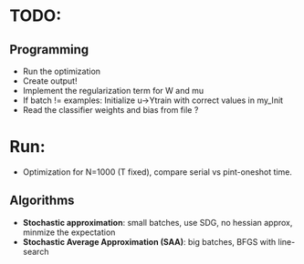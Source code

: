 # TODO:

## Programming
* Run the optimization 
* Create output!
* Implement the regularization term for W and mu
* If batch != examples: Initialize u->Ytrain with correct values in my_Init
* Read the classifier weights and bias from file ?

# Run:
* Optimization for N=1000 (T fixed), compare serial vs pint-oneshot time. 

## Algorithms
* **Stochastic approximation**: small batches, use SDG, no hessian approx, minmize the expectation 
* **Stochastic Average Approximation (SAA)**: big batches, BFGS with line-search

